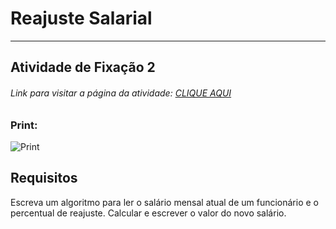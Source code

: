 # Reajuste Salarial

---

## Atividade de Fixação 2  

###### Link para visitar a página da atividade: [CLIQUE AQUI](http://htmlpreview.github.io/?)

### Print:

![Print]()

## Requisitos

Escreva um algoritmo para ler o salário mensal atual de um funcionário e o percentual de reajuste. Calcular e escrever o valor do novo salário.  
 